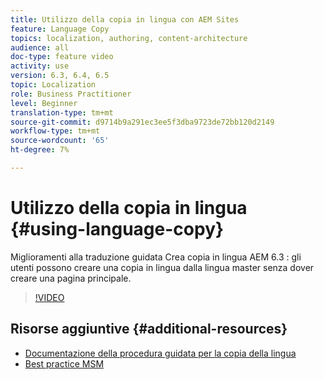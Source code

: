 ```yaml
---
title: Utilizzo della copia in lingua con AEM Sites
feature: Language Copy
topics: localization, authoring, content-architecture
audience: all
doc-type: feature video
activity: use
version: 6.3, 6.4, 6.5
topic: Localization
role: Business Practitioner
level: Beginner
translation-type: tm+mt
source-git-commit: d9714b9a291ec3ee5f3dba9723de72bb120d2149
workflow-type: tm+mt
source-wordcount: '65'
ht-degree: 7%

---
```



# Utilizzo della copia in lingua {#using-language-copy}

Miglioramenti alla traduzione guidata Crea copia in lingua AEM 6.3 : gli utenti possono creare una copia in lingua dalla lingua master senza dover creare una pagina principale.

>[!VIDEO](https://video.tv.adobe.com/v/17116/?quality=9&learn=on)

## Risorse aggiuntive {#additional-resources}

* [Documentazione della procedura guidata per la copia della lingua](https://helpx.adobe.com/experience-manager/6-5/sites/administering/using/tc-wizard.html)
* [Best practice MSM](https://helpx.adobe.com/experience-manager/6-5/sites/administering/using/msm-best-practices.html)
